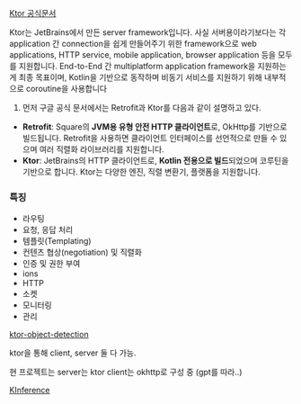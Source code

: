 [Ktor 공식문서](https://ktor.io/docs/intellij-idea.html)

Ktor는 JetBrains에서 만든 server framework입니다. 사실 서버용이라기보다는 각 application 간 connection을 쉽게 만들어주기 위한 framework으로 web applications, HTTP service, mobile application, browser application 등을 모두를 지원합니다.
End-to-End 간 multiplatform application framework을 지원하는 게 최종 목표이며, Kotlin을 기반으로 동작하며 비동기 서비스를 지원하기 위해 내부적으로 coroutine을 사용합니다

1. 먼저 구글 공식 문서에서는 Retrofit과 Ktor를 다음과 같이 설명하고 있다.

- **Retrofit**: Square의 **JVM용 유형 안전 HTTP 클라이언트**로, OkHttp를 기반으로 빌드됩니다. Retrofit을 사용하면 클라이언트 인터페이스를 선언적으로 만들 수 있으며 여러 직렬화 라이브러리를 지원합니다.
- **Ktor**: JetBrains의 HTTP 클라이언트로, **Kotlin 전용으로 빌드**되었으며 코루틴을 기반으로 합니다. Ktor는 다양한 엔진, 직렬 변환기, 플랫폼을 지원합니다.

### 특징
- 라우팅  
- 요청, 응답 처리  
- 템플릿(Templating)  
- 컨텐츠 협상(negotiation) 및 직렬화  
- 인증 및 권한 부여  
- ions  
- HTTP  
- 소켓  
- 모니터링  
- 관리


[ktor-object-detection](https://blog.jetbrains.com/kotlin/2022/01/object-detection-with-kotlindl-and-ktor/)

ktor을 통해 client, server 둘 다 가능.

현 프로젝트는 server는 ktor client는 okhttp로 구성 중 (gpt를 따라..)

[KInference](https://github.com/JetBrains-Research/kinference)

